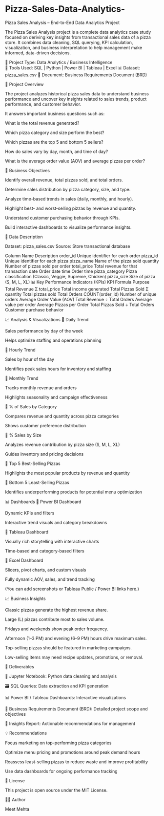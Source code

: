 # Pizza-Sales-Data-Analytics-

Pizza Sales Analysis – End-to-End Data Analytics Project

The Pizza Sales Analysis project is a complete data analytics case study focused on deriving key insights from transactional sales data of a pizza store. It combines data cleaning, SQL querying, KPI calculation, visualization, and business interpretation to help management make informed, data-driven decisions.

📁 Project Type: Data Analytics / Business Intelligence  
🧰 Tools Used: SQL | Python | Power BI | Tableau | Excel
📊 Dataset: pizza_sales.csv
📄 Document: Business Requirements Document (BRD)

🎯 Project Overview

The project analyzes historical pizza sales data to understand business performance and uncover key insights related to sales trends, product performance, and customer behavior.

It answers important business questions such as:

What is the total revenue generated?

Which pizza category and size perform the best?

Which pizzas are the top 5 and bottom 5 sellers?

How do sales vary by day, month, and time of day?

What is the average order value (AOV) and average pizzas per order?

🧠 Business Objectives

Identify overall revenue, total pizzas sold, and total orders.

Determine sales distribution by pizza category, size, and type.

Analyze time-based trends in sales (daily, monthly, and hourly).

Highlight best- and worst-selling pizzas by revenue and quantity.

Understand customer purchasing behavior through KPIs.

Build interactive dashboards to visualize performance insights.

🧾 Data Description

Dataset: pizza_sales.csv
Source: Store transactional database

Column Name	Description
order_id	Unique identifier for each order
pizza_id	Unique identifier for each pizza
pizza_name	Name of the pizza sold
quantity	Number of pizzas sold per order
total_price	Total revenue for that transaction
date	Order date
time	Order time
pizza_category	Pizza classification (Classic, Veggie, Supreme, Chicken)
pizza_size	Size of pizza (S, M, L, XL)
📊 Key Performance Indicators (KPIs)
KPI	Formula	Purpose
Total Revenue	Σ total_price	Total income generated
Total Pizzas Sold	Σ quantity	Total pizzas sold
Total Orders	COUNT(order_id)	Number of unique orders
Average Order Value (AOV)	Total Revenue ÷ Total Orders	Average value per order
Average Pizzas per Order	Total Pizzas Sold ÷ Total Orders	Customer purchase behavior


📈 Analysis & Visualizations
🔹 Daily Trend

Sales performance by day of the week

Helps optimize staffing and operations planning

🔹 Hourly Trend

Sales by hour of the day

Identifies peak sales hours for inventory and staffing

🔹 Monthly Trend

Tracks monthly revenue and orders

Highlights seasonality and campaign effectiveness

🔹 % of Sales by Category

Compares revenue and quantity across pizza categories

Shows customer preference distribution

🔹 % Sales by Size

Analyzes revenue contribution by pizza size (S, M, L, XL)

Guides inventory and pricing decisions

🔹 Top 5 Best-Selling Pizzas

Highlights the most popular products by revenue and quantity

🔹 Bottom 5 Least-Selling Pizzas

Identifies underperforming products for potential menu optimization

📊 Dashboards
📘 Power BI Dashboard

Dynamic KPIs and filters

Interactive trend visuals and category breakdowns

📗 Tableau Dashboard

Visually rich storytelling with interactive charts

Time-based and category-based filters

📙 Excel Dashboard

Slicers, pivot charts, and custom visuals

Fully dynamic AOV, sales, and trend tracking

(You can add screenshots or Tableau Public / Power BI links here.)

📈 Business Insights

Classic pizzas generate the highest revenue share.

Large (L) pizzas contribute most to sales volume.

Fridays and weekends show peak order frequency.

Afternoon (1–3 PM) and evening (6–9 PM) hours drive maximum sales.

Top-selling pizzas should be featured in marketing campaigns.

Low-selling items may need recipe updates, promotions, or removal.

🧩 Deliverables

📘 Jupyter Notebook: Python data cleaning and analysis

🗃️ SQL Queries: Data extraction and KPI generation

📊 Power BI / Tableau Dashboards: Interactive visualizations

🧾 Business Requirements Document (BRD): Detailed project scope and objectives

📄 Insights Report: Actionable recommendations for management

💡 Recommendations

Focus marketing on top-performing pizza categories

Optimize menu pricing and promotions around peak demand hours

Reassess least-selling pizzas to reduce waste and improve profitability

Use data dashboards for ongoing performance tracking

📄 License

This project is open source under the MIT License.

👨‍💻 Author

Meet Mehta
